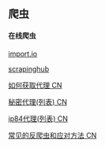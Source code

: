 ## 爬虫

#### 在线爬虫

[import.io](http://import.io)<br>

[scrapinghub](http://scrapinghub.com/portia/)<br>

[如何获取代理 CN](http://kaito-kidd.com/2015/11/02/proxies-service/)

[秘密代理(列表) CN](http://www.mimiip.com/)

[ip84代理(列表) CN](http://www.ip84.com/all)

[常见的反爬虫和应对方法 CN](http://zhuanlan.zhihu.com/python-hacker/20520370)


